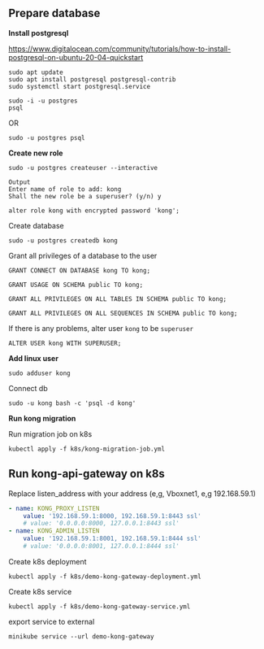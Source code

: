 ## Prepare database

**Install postgresql**

https://www.digitalocean.com/community/tutorials/how-to-install-postgresql-on-ubuntu-20-04-quickstart

```shell
sudo apt update
sudo apt install postgresql postgresql-contrib
sudo systemctl start postgresql.service
```

```shell
sudo -i -u postgres
psql
```

OR

`sudo -u postgres psql`

**Create new role**

`sudo -u postgres createuser --interactive`

```
Output
Enter name of role to add: kong
Shall the new role be a superuser? (y/n) y
```

`alter role kong with encrypted password 'kong';`

Create database

`sudo -u postgres createdb kong`

Grant all privileges of a database to the user

```
GRANT CONNECT ON DATABASE kong TO kong;

GRANT USAGE ON SCHEMA public TO kong;

GRANT ALL PRIVILEGES ON ALL TABLES IN SCHEMA public TO kong;

GRANT ALL PRIVILEGES ON ALL SEQUENCES IN SCHEMA public TO kong;
```

If there is any problems, alter user `kong` to be `superuser`

`ALTER USER kong WITH SUPERUSER;`

**Add linux user**

`sudo adduser kong`


Connect db

`sudo -u kong bash -c 'psql -d kong'`

**Run kong migration**

Run migration job on k8s

`kubectl apply -f k8s/kong-migration-job.yml`

## Run kong-api-gateway on k8s

Replace listen_address with your address (e,g, Vboxnet1, e,g 192.168.59.1)

```yaml
- name: KONG_PROXY_LISTEN
    value: '192.168.59.1:8000, 192.168.59.1:8443 ssl'
    # value: '0.0.0.0:8000, 127.0.0.1:8443 ssl'
- name: KONG_ADMIN_LISTEN
    value: '192.168.59.1:8001, 192.168.59.1:8444 ssl'
    # value: '0.0.0.0:8001, 127.0.0.1:8444 ssl'
```

Create k8s deployment

`kubectl apply -f k8s/demo-kong-gateway-deployment.yml`

Create k8s service

`kubectl apply -f k8s/demo-kong-gateway-service.yml`

export service to external

`minikube service --url demo-kong-gateway`
